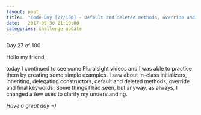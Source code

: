 ```yaml
---
layout: post
title:  "Code Day [27/100] - Default and deleted methods, override and final keywords"
date:   2017-09-30 21:19:00
categories: challenge update
---
```


Day 27 of 100

Hello my friend,

today I continued to see some Pluralsight videos and I was able to practice them by creating some simple examples. I saw about In-class initializers, inheriting, delegating constructors, default and deleted methods, override and final keywords. Some things I had seen, but anyway, as always, I changed a few uses to clarify my understanding.

_Have a great day =)_
